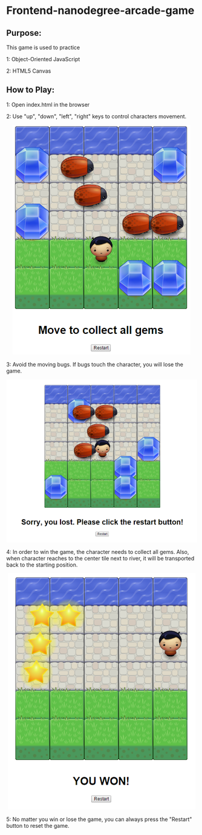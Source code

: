 Frontend-nanodegree-arcade-game
===============================
Purpose: 
-------
This game is used to practice

1: Object-Oriented JavaScript

2: HTML5 Canvas

How to Play:
-----------
1: Open index.html in the browser

2: Use "up", "down", "left", "right" keys to control characters movement.
<p align="center">
  <img src="https://github.com/hermanwu/frontend-nanodegree-arcade-game/blob/master/readme_images/move.PNG?raw=true"/>
</p>
3: Avoid the moving bugs. If bugs touch the character, you will lose the game.
<p align="center">
  <img src="https://github.com/hermanwu/frontend-nanodegree-arcade-game/blob/master/readme_images/lost.PNG?raw=true"/>
</p>
4: In order to win the game, the character needs to collect all gems. Also, when character reaches to the center tile next to river, it will be transported back to the starting position.
<p align="center">
  <img src="https://github.com/hermanwu/frontend-nanodegree-arcade-game/blob/master/readme_images/won.PNG?raw=true"/>
</p>
5: No matter you win or lose the game, you can always press the "Restart" button to reset the game. 




